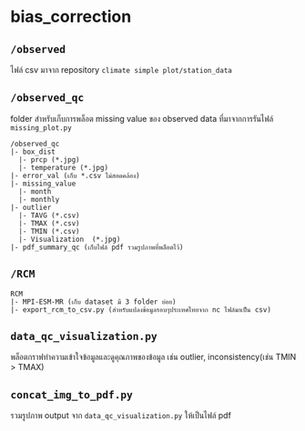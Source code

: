 # bias_correction

## `/observed`

ไฟล์ csv มาจาก repository `climate simple plot/station_data`

## `/observed_qc`

folder สำหรับเก็บการพล็อต missing value ของ observed data ที่มาจากการรันไฟล์ `missing_plot.py`

```
/observed_qc
|- box_dist
  |- prcp (*.jpg)
  |- temperature (*.jpg)
|- error_val (เก็บ *.csv ไม่สอดคล้อง)
|- missing_value
  |- month
  |- monthly
|- outlier
  |- TAVG (*.csv)
  |- TMAX (*.csv)
  |- TMIN (*.csv)
  |- Visualization  (*.jpg)
|- pdf_summary_qc (เก็บไฟล์ pdf รวมรูปภาพที่พล็อตไว้)
```

## `/RCM`

```
RCM
|- MPI-ESM-MR (เก็บ dataset มี 3 folder ย่อย)
|- export_rcm_to_csv.py (สำหรับแปลงข้อมูลรอบๆประเทศไทยจาก nc ไฟล์มาเป็น csv)
```

## `data_qc_visualization.py`

พล็อตกราฟทำความเข้าใจข้อมูลและดูคุณภาพของข้อมูล เช่น outlier, inconsistency(เช่น TMIN > TMAX)

## `concat_img_to_pdf.py`

รวมรูปภาพ output จาก `data_qc_visualization.py` ให้เป็นไฟล์ pdf